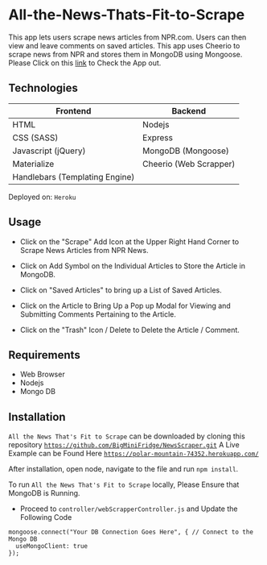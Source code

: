 # All-the-News-Thats-Fit-to-Scrape
This app lets users scrape news articles from NPR.com. Users can then view and leave comments on saved articles. This app uses Cheerio to scrape news from NPR and stores them in MongoDB using Mongoose.
Please Click on this [link](https://polar-mountain-74352.herokuapp.com/) to Check the App out.

## Technologies

| Frontend  | Backend |
| ------------- | ------------- |
| HTML | Nodejs |
| CSS (SASS) | Express |
| Javascript (jQuery) | MongoDB (Mongoose)|
| Materialize | Cheerio (Web Scrapper) |
|Handlebars (Templating Engine)|


Deployed on: `Heroku`

## Usage

- Click on the "Scrape" Add Icon at the Upper Right Hand Corner to Scrape News Articles from NPR News.

- Click on Add Symbol on the Individual Articles to Store the Article in MongoDB.

- Click on "Saved Articles" to bring up a List of Saved Articles.

- Click on the Article to Bring Up a Pop up Modal for Viewing and Submitting Comments Pertaining to the Article.

- Click on the "Trash" Icon / Delete to Delete the Article / Comment.


## Requirements
- Web Browser
- Nodejs
- Mongo DB

## Installation

`All the News That's Fit to Scrape` can be downloaded by cloning this repository [`https://github.com/BigMiniFridge/NewsScraper.git`](https://github.com/BigMiniFridge/NewsScraper.git)
A Live Example can be Found Here
[`https://polar-mountain-74352.herokuapp.com/`](https://polar-mountain-74352.herokuapp.com/)

After installation, open node, navigate to the file and run `npm install`.

To run `All the News That's Fit to Scrape` locally, Please Ensure that MongoDB is Running.

- Proceed to `controller/webScrapperController.js` and Update the Following Code
```
mongoose.connect("Your DB Connection Goes Here", { // Connect to the Mongo DB
  useMongoClient: true
});

```

